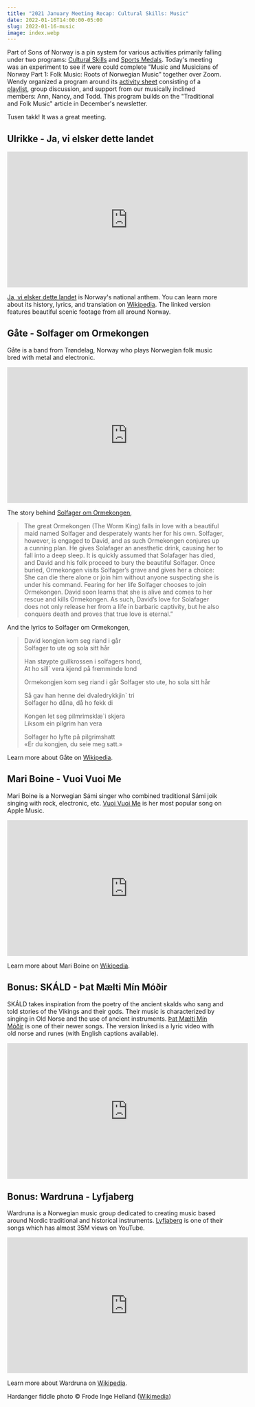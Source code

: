 ```yaml
---
title: "2021 January Meeting Recap: Cultural Skills: Music"
date: 2022-01-16T14:00:00-05:00
slug: 2022-01-16-music
image: index.webp
---
```


Part of Sons of Norway is a pin system for various activities primarily falling under two programs: [Cultural Skills][] and [Sports Medals][].
Today's meeting was an experiment to see if were could complete "Music and Musicians of Norway Part 1: Folk Music: Roots of Norwegian Music" together over Zoom.
Wendy organized a program around its [activity sheet][] consisting of a [playlist][], group discussion, and support from our musically inclined members: Ann, Nancy, and Todd.
This program builds on the "Traditional and Folk Music" article in December's newsletter.

Tusen takk!  It was a great meeting.

[Cultural Skills]: https://www.sofn.com/member_resources/cultural_programming/cultural_skills_program/
[Sports Medals]: https://www.sofn.com/member_resources/cultural_programming/sports_medal_program/
[activity sheet]: https://www.sofn.com/wp-content/uploads/2018/11/CS_14_part1_web.pdf
[playlist]: https://youtube.com/playlist?list=PLvDZzVH6MPa4ERn0JqqFygc_qYTgNdO5u

## Ulrikke - Ja, vi elsker dette landet

<center><iframe width="560" height="315" src="https://www.youtube.com/embed/YbHJcLUNtBY" title="YouTube video player" frameborder="0" allow="accelerometer; autoplay; clipboard-write; encrypted-media; gyroscope; picture-in-picture" allowfullscreen></iframe></center>

[Ja, vi elsker dette landet](https://youtu.be/YbHJcLUNtBY) is Norway's national anthem.
You can learn more about its history, lyrics, and translation on [Wikipedia](https://en.wikipedia.org/wiki/Ja%2C_vi_elsker_dette_landet).
The linked version features beautiful scenic footage from all around Norway.

## Gåte - Solfager om Ormekongen

Gåte is a band from Trøndelag, Norway who plays Norwegian folk music bred with metal and electronic.

<center><iframe width="560" height="315" src="https://www.youtube.com/embed/pU1JlSLLGos" title="YouTube video player" frameborder="0" allow="accelerometer; autoplay; clipboard-write; encrypted-media; gyroscope; picture-in-picture" allowfullscreen></iframe></center>

The story behind [Solfager om Ormekongen](https://youtu.be/pU1JlSLLGos),

> The great Ormekongen (The Worm King) falls in love with a beautiful maid named Solfager and desperately wants her for his own. Solfager, however, is engaged to David, and as such Ormekongen conjures up a cunning plan. He gives Solafager an anesthetic drink, causing her to fall into a deep sleep. It is quickly assumed that Solafager has died, and David and his folk proceed to bury the beautiful Solfager. Once buried, Ormekongen visits Solfager’s grave and gives her a choice: She can die there alone or join him without anyone suspecting she is under his command. Fearing for her life Solfager chooses to join Ormekongen. David soon learns that she is alive and comes to her rescue and kills Ormekongen. As such, David’s love for Solafager does not only release her from a life in barbaric captivity, but he also conquers death and proves that true love is eternal.”

And the lyrics to Solfager om Ormekongen,

> David kongjen kom seg riand i går  
> Solfager to ute og sola sitt hår
>
> Han støypte gullkrossen i solfagers hond,  
> At ho sill` vera kjend på fremminde lond
>
> Ormekongjen kom seg riand i går 
> Solfager sto ute, ho sola sitt hår
>
> Så gav han henne dei dvaledrykkjin` tri  
> Solfager ho dåna, då ho fekk di
>
> Kongen let seg pilmrimsklæ`i skjera  
> Liksom ein pilgrim han vera
>
> Solfager ho lyfte på pilgrimshatt  
> «Er du kongjen, du seie meg satt.»

Learn more about Gåte on [Wikipedia](https://en.wikipedia.org/wiki/Gåte).

## Mari Boine - Vuoi Vuoi Me

Mari Boine is a Norwegian Sámi singer who combined traditional Sámi joik singing with rock, electronic, etc.
[Vuoi Vuoi Me](https://youtu.be/2sl4PT1fUwc) is her most popular song on Apple Music.

<center><iframe width="560" height="315" src="https://www.youtube.com/embed/2sl4PT1fUwc" title="YouTube video player" frameborder="0" allow="accelerometer; autoplay; clipboard-write; encrypted-media; gyroscope; picture-in-picture" allowfullscreen></iframe></center>

Learn more about Mari Boine on [Wikipedia](https://en.wikipedia.org/wiki/Mari_Boine).

## Bonus: SKÁLD - Þat Mælti Mín Móðir

SKÁLD takes inspiration from the poetry of the ancient skalds who sang and told stories of the Vikings and their gods.
Their music is characterized by singing in Old Norse and the use of ancient instruments.
[Þat Mælti Mín Móðir](https://youtu.be/tA2rPp5TZwY) is one of their newer songs.
The version linked is a lyric video with old norse and runes (with English captions available).

<center><iframe width="560" height="315" src="https://www.youtube.com/embed/tA2rPp5TZwY" title="YouTube video player" frameborder="0" allow="accelerometer; autoplay; clipboard-write; encrypted-media; gyroscope; picture-in-picture" allowfullscreen></iframe></center>

## Bonus: Wardruna - Lyfjaberg

Wardruna is a Norwegian music group dedicated to creating music based around Nordic traditional and historical instruments.
[Lyfjaberg](https://youtu.be/VEizKmZlUAw) is one of their songs which has almost 35M views on YouTube.

<center><iframe width="560" height="315" src="https://www.youtube.com/embed/VEizKmZlUAw" title="YouTube video player" frameborder="0" allow="accelerometer; autoplay; clipboard-write; encrypted-media; gyroscope; picture-in-picture" allowfullscreen></iframe></center>

Learn more about Wardruna on [Wikipedia](https://en.wikipedia.org/wiki/Wardruna).

Hardanger fiddle photo © Frode Inge Helland ([Wikimedia](https://commons.wikimedia.org/wiki/File:FeleHel_(2).jpg))

